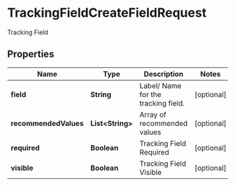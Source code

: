 

# TrackingFieldCreateFieldRequest

Tracking Field

## Properties

| Name | Type | Description | Notes |
|------------ | ------------- | ------------- | -------------|
|**field** | **String** | Label/ Name for the tracking field. |  [optional] |
|**recommendedValues** | **List&lt;String&gt;** | Array of recommended values |  [optional] |
|**required** | **Boolean** | Tracking Field Required |  [optional] |
|**visible** | **Boolean** | Tracking Field Visible |  [optional] |



